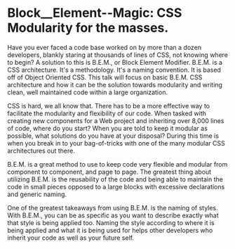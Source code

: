 # Block__Element--Magic: CSS Modularity for the masses.
Have you ever faced a code base worked on by more than a dozen developers, blankly staring at thousands of lines of CSS, not knowing where to begin? A solution to this is B.E.M., or Block Element Modifier. B.E.M. is a CSS architecture. It's a methodology. It's a naming convention. It is based off of Object Oriented CSS. This talk will focus on basic B.E.M. CSS architecture and how it can be the solution towards modularity and writing clean, well maintained code within a large organization.

CSS is hard, we all know that. There has to be a more effective way to facilitate the modularity and flexibility of our code. When tasked with creating new components for a Web project and inheriting over 8,000 lines of code, where do you start? When you are told to keep it modular as possible, what solutions do you have at your disposal? During this time is when you break in to your bag-of-tricks with one of the many modular CSS architectures out there.

B.E.M. is a great method to use to keep code very flexible and modular from component to component, and page to page. The greatest thing about utilizing B.E.M. is the reusability of the code and being able to maintain the code in small pieces opposed to a large blocks with excessive declarations and generic naming.

One of the greatest takeaways from using B.E.M. is the naming of styles. With B.E.M., you can be as specific as you want to describe exactly what that style is being applied too. Naming the style according to where it is being applied and what it is being used for helps other developers who inherit your code as well as your future self.



